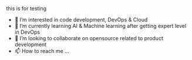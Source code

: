 this is for testing 
- 👀 I’m interested in code development, DevOps & Cloud 
- 🌱 I’m currently learning AI & Machine learning after getting expert level in DevOps 
- 💞️ I’m looking to collaborate on opensource related to product development 
- 📫 How to reach me ...

<!---
sssingh73/sssingh73 is a ✨ special ✨ repository because its `README.md` (this file) appears on your GitHub profile.
You can click the Preview link to take a look at your changes.
--->
